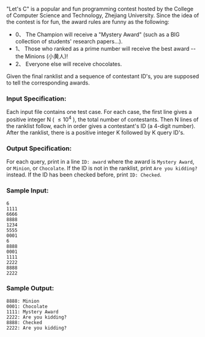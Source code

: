 <!-- Title
Come on! Let's C (20)
-->
"Let's C" is a popular and fun programming contest hosted by the College of
Computer Science and Technology, Zhejiang University. Since the idea of the
contest is for fun, the award rules are funny as the following:

  * 0、 The Champion will receive a "Mystery Award" (such as a BIG collection of students' research papers...).
  * 1、 Those who ranked as a prime number will receive the best award -- the Minions (小黄人)!
  * 2、 Everyone else will receive chocolates.

Given the final ranklist and a sequence of contestant ID's, you are supposed
to tell the corresponding awards.

### Input Specification:

Each input file contains one test case. For each case, the first line gives a
positive integer N ( $\le 10^4$ ), the total number of contestants. Then N
lines of the ranklist follow, each in order gives a contestant's ID (a 4-digit
number). After the ranklist, there is a positive integer K followed by K query
ID's.

### Output Specification:

For each query, print in a line `ID: award` where the award is `Mystery
Award`, or `Minion`, or `Chocolate`. If the ID is not in the ranklist, print
`Are you kidding?` instead. If the ID has been checked before, print `ID:
Checked`.

### Sample Input:

```
6
1111
6666
8888
1234
5555
0001
6
8888
0001
1111
2222
8888
2222
```

### Sample Output:

```
8888: Minion
0001: Chocolate
1111: Mystery Award
2222: Are you kidding?
8888: Checked
2222: Are you kidding?
```
